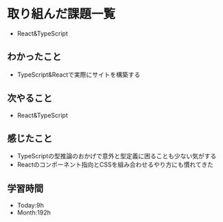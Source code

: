 # 取り組んだ課題一覧
- React&TypeScript
## わかったこと
- TypeScript&Reactで実際にサイトを構築する
## 次やること
- React&TypeScript
## 感じたこと
- TypeScriptの型推論のおかげで意外と型定義に困ることも少ない気がする
- Reactのコンポーネント指向とCSSを組み合わせるやり方にも慣れてきた
## 学習時間
- Today:9h
- Month:192h
